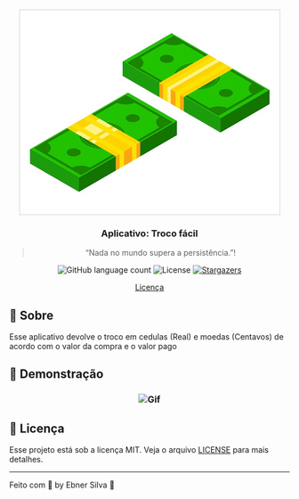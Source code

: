 <h3 align="center">
<img alt="GoStack" src="assets/HeaderImage.jpg" align="center"/>
</h3>

<h3 align="center">
  Aplicativo: Troco fácil
</h3>

<blockquote align="center">“Nada no mundo supera a persistência.”!</blockquote>

<p align="center">
  <img alt="GitHub language count" src="https://img.shields.io/github/languages/count/ebnersilva/gostack-desafio-10-go-restaurant-web?color=%2304D361">

  <img alt="License" src="https://img.shields.io/badge/license-MIT-%2304D361">

  <a href="https://github.com/ebnersilva/gostack-desafio-10-go-restaurant-web/stargazers">
    <img alt="Stargazers" src="https://img.shields.io/github/stars/ebnersilva/gostack-desafio-10-go-restaurant-web?style=social">
  </a>
</p>

<p align="center">
  <a href="#memo-licença">Licença</a>
</p>

## :rocket: Sobre

Esse aplicativo devolve o troco em cedulas (Real) e moedas (Centavos) de acordo com o valor da compra e o valor pago

## :rocket: Demonstração

<h3 align="center">
  <img alt="Gif" src="assets/GIF.gif">
</h3>

## :memo: Licença

Esse projeto está sob a licença MIT. Veja o arquivo [LICENSE](LICENSE) para mais detalhes.

---

Feito com 💜 by Ebner Silva :wave:
